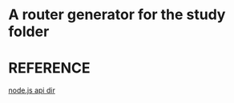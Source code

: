 # A router generator for the study folder



# REFERENCE
[node.js api dir](https://nodejs.org/api/fs.html#fs_class_fs_dir)